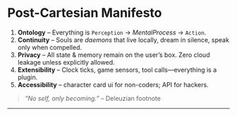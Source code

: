 # Post-Cartesian Manifesto

1. **Ontology** – Everything is `Perception` → *MentalProcess* → `Action`.
2. **Continuity** – Souls are *daemons* that live locally, dream in silence, speak only when compelled.
3. **Privacy** – All state & memory remain on the user’s box. Zero cloud leakage unless explicitly allowed.
4. **Extensibility** – Clock ticks, game sensors, tool calls—everything is a plugin.
5. **Accessibility** – character card ui for non-coders; API for hackers.

> *“No self, only becoming.”* – Deleuzian footnote

---
